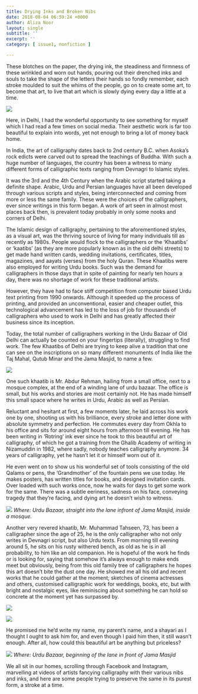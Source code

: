 ```yaml
---
title: Drying Inks and Broken Nibs
date: 2018-08-04 06:59:24 +0000
author: Aliza Noor
layout: single
subtitle: ''
excerpt: ''
category: [ issue1, nonfiction ]

---
```

These blotches on the paper, the drying ink, the steadiness and firmness of these wrinkled and worn out hands, pouring out their drenched inks and souls to take the shape of the letters their hands so fondly remember, each stroke moulded to suit the whims of the people, go on to create some art, to become that art, to live that art which is slowly dying every day a little at a time.

![](/assets/img/DryingInk1.jpg)

Here, in Delhi, I had the wonderful opportunity to see something for myself which I had read a few times on social media. Their aesthetic work is far too beautiful to explain into words, yet not enough to bring a lot of money back home.

In India, the art of calligraphy dates back to 2nd century B.C. when Asoka’s rock edicts were carved out to spread the teachings of Buddha. With such a huge number of languages, the country has been a witness to many different forms of calligraphic texts ranging from Devnagri to Islamic styles.

It was the 3rd and the 4th Century when the Arabic script started taking a definite shape. Arabic, Urdu and Persian languages have all been developed through various scripts and styles, being interconnected and coming from more or less the same family. These were the choices of the calligraphers, ever since writings in this form began. A work of art seen in almost most places back then, is prevalent today probably in only some nooks and corners of Delhi.

The Islamic design of calligraphy, pertaining to the aforementioned styles, as a visual art, was the thriving source of living for many individuals till as recently as 1980s. People would flock to the calligraphers or the ‘Khaatibs’ or ‘kaatibs’ (as they are more popularly known as in the old delhi streets) to get made hand written cards, wedding invitations, certificates, titles, magazines, and aayats (verses) from the holy Quran. These Khaatibs were also employed for writing Urdu books. Such was the demand for calligraphers in those days that in spite of painting for nearly ten hours a day, there was no shortage of work for these traditional artists.

However, they have had to face stiff competition from computer based Urdu text printing from 1990 onwards. Although it speeded up the process of printing, and provided an unconventional, easier and cheaper outlet, this technological advancement has led to the loss of job for thousands of calligraphers who used to work in Delhi and has greatly affected their business since its inception.

Today, the total number of calligraphers working in the Urdu Bazaar of Old Delhi can actually be counted on your fingertips (literally), struggling to find work. The few Khaatibs of Delhi are trying to keep alive a tradition that one can see on the inscriptions on so many different monuments of India like the Taj Mahal, Qutub Minar and the Jama Masjid, to name a few.

![](/assets/img/DryingInk2.jpg)


One such khaatib is Mr. Abdur Rehman, hailing from a small office, next to a mosque complex, at the end of a winding lane of urdu bazaar. The office is small, but his works and stories are most certainly not. He has made himself this small space where he writes in Urdu, Arabic as well as Persian.

Reluctant and hesitant at first, a few moments later, he laid across his work one by one, shooting us with his brilliance, every stroke and letter done with absolute symmetry and perfection. He commutes every day from Okhla to his office and sits for around eight hours from afternoon till evening. He has been writing in ‘Rotring’ ink ever since he took to this beautiful art of calligraphy, of which he got a training from the Ghalib Academy of writing in Nizamuddin in 1982, where sadly, nobody teaches calligraphy anymore. 34 years of calligraphy, yet he hasn’t let it or himself worn out of it.

He even went on to show us his wonderful set of tools consisting of the old Qalams or pens, the ‘Grandmother’ of the fountain pens we use today. He makes posters, has written titles for books, and designed invitation cards. Over loaded with such works once, now he waits for days to get some work for the same. There was a subtle eeriness, sadness on his face, conveying tragedy that they’re facing, and dying art he doesn’t wish to witness.



![](/assets/img/DryingInk3.jpg)
_Where: Urdu Bazaar, straight into the lane infront of Jama Masjid, inside a mosque._

Another very revered khaatib, Mr. Muhammad Tahseen, 73, has been a calligrapher since the age of 25, he is the only calligrapher who not only writes in Devnagri script, but also Urdu texts. From morning till evening around 5, he sits on his rusty withered bench, as old as he is in all probability, to him like an old companion. He is hopeful of the work he finds or is looking for, saying that somehow it’s always enough to make ends meet but obviously, being from this old family tree of calligraphers he hopes this art doesn’t bite the dust one day. He showed me all his old and recent works that he could gather at the moment; sketches of cinema actresses and others, customised calligraphic work for weddings, books, etc, but with bright and nostalgic eyes, like reminiscing about something he can hold so concrete at the moment yet has surpassed by.

![](/assets/img/DryingInk4.jpg)


![](/assets/img/DryingInk5.jpg)


He promised me he’d write my name, my parent’s name, and a shayari as I thought I ought to ask him for, and even though I paid him then, it still wasn’t enough. After all, how could this beautiful art be anything but priceless?


![](/assets/img/DryingInk6.jpg)
_Where: Urdu Bazaar, beginning of the lane in front of Jama Masjid_

We all sit in our homes, scrolling through Facebook and Instagram, marvelling at videos of artists fancying calligraphy with their various nibs and inks, and here are some people trying to preserve the same in its purest form, a stroke at a time. 


